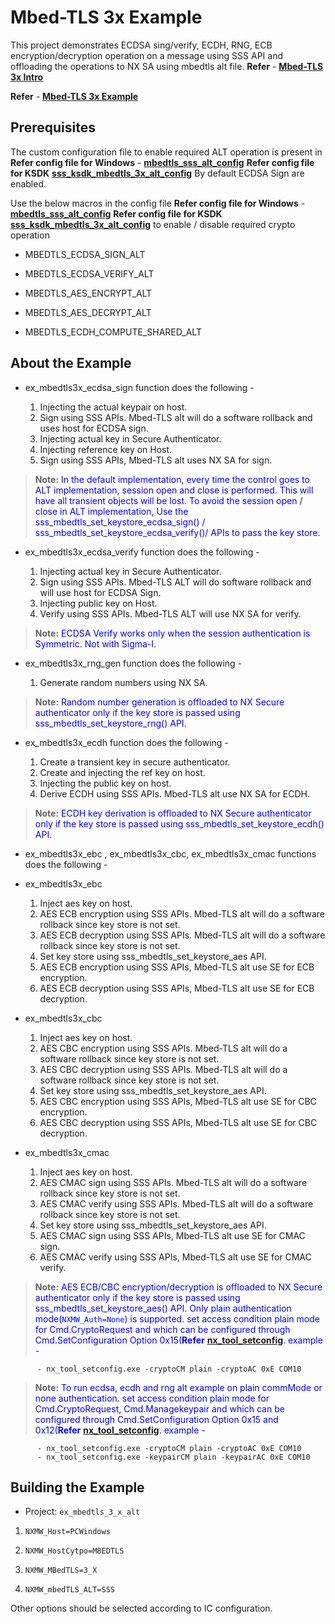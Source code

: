 # Mbed-TLS 3x Example

This project demonstrates ECDSA sing/verify, ECDH, RNG, ECB
encryption/decryption operation on a message using SSS API and
offloading the operations to NX SA using mbedtls alt file.
**Refer** - [**Mbed-TLS 3x Intro**](../../../plugin/mbedtls3x/readme.rst)

**Refer** - [**Mbed-TLS 3x Example**](/ex_mbedtls_3_x_alt.c)

## Prerequisites

The custom configuration file to enable required ALT operation is
present in **Refer config file for Windows** - [**mbedtls_sss_alt_config**](../../../plugin/mbedtls3x/mbedtls_sss_alt_config.h) **Refer config file for KSDK** [**sss_ksdk_mbedtls_3x_alt_config**](../../../lib/sss/port/ksdk/sss_ksdk_mbedtls_3x_alt_config.h) By
default ECDSA Sign are enabled.

Use the below macros in the config file
**Refer config file for Windows** - [**mbedtls_sss_alt_config**](../../../plugin/mbedtls3x/mbedtls_sss_alt_config.h) **Refer config file for KSDK** [**sss_ksdk_mbedtls_3x_alt_config**](../../../lib/sss/port/ksdk/sss_ksdk_mbedtls_3x_alt_config.h) to enable / disable
required crypto operation

- MBEDTLS_ECDSA_SIGN_ALT

- MBEDTLS_ECDSA_VERIFY_ALT

- MBEDTLS_AES_ENCRYPT_ALT

- MBEDTLS_AES_DECRYPT_ALT

- MBEDTLS_ECDH_COMPUTE_SHARED_ALT

## About the Example

- ex_mbedtls3x_ecdsa_sign function does the following -

    1. Injecting the actual keypair on host.
    2. Sign using SSS APIs. Mbed-TLS alt will do a software rollback and uses host for ECDSA sign.
    3. Injecting actual key in Secure Authenticator.
    4. Injecting reference key on Host.
    5. Sign using SSS APIs, Mbed-TLS alt uses NX SA for sign.

>**Note:** <span style="color:blue;">
    In the default implementation, every time the control goes to ALT implementation,
    session open and close is performed. This will have all transient objects will be lost.
    To avoid the session open / close in ALT implementation,
    Use the sss_mbedtls_set_keystore_ecdsa_sign() / sss_mbedtls_set_keystore_ecdsa_verify()/
    APIs to pass the key store.
</span>

- ex_mbedtls3x_ecdsa_verify function does the following -

    1. Injecting actual key in Secure Authenticator.
    2. Sign using SSS APIs. Mbed-TLS ALT will do software rollback and will use host for ECDSA Sign.
    3. Injecting public key on Host.
    4. Verify using SSS APIs. Mbed-TLS ALT will use NX SA for verify.

>**Note:** <span style="color:blue;">
    ECDSA Verify works only when the session authentication is Symmetric. Not with Sigma-I.
</span>

- ex_mbedtls3x_rng_gen function does the following -

    1. Generate random numbers using NX SA.

>**Note:** <span style="color:blue;">
    Random number generation is offloaded to NX Secure authenticator only if the key store
    is passed using sss_mbedtls_set_keystore_rng() API.
</span>

- ex_mbedtls3x_ecdh function does the following -

    1. Create a transient key in secure authenticator.
    2. Create and injecting the ref key on host.
    3. Injecting the public key on host.
    4. Derive ECDH using SSS APIs. Mbed-TLS alt use NX SA for ECDH.

>**Note:** <span style="color:blue;">
    ECDH key derivation is offloaded to NX Secure authenticator only if the key store
    is passed using sss_mbedtls_set_keystore_ecdh() API.
</span>

- ex_mbedtls3x_ebc , ex_mbedtls3x_cbc, ex_mbedtls3x_cmac functions does
the following -

- ex_mbedtls3x_ebc
  1.  Inject aes key on host.
  2.  AES ECB encryption using SSS APIs. Mbed-TLS alt will do a software
      rollback since key store is not set.
  3.  AES ECB decryption using SSS APIs. Mbed-TLS alt will do a software
      rollback since key store is not set.
  4.  Set key store using sss_mbedtls_set_keystore_aes API.
  5.  AES ECB encryption using SSS APIs, Mbed-TLS alt use SE for ECB
      encryption.
  6.  AES ECB decryption using SSS APIs, Mbed-TLS alt use SE for ECB
      decryption.
- ex_mbedtls3x_cbc
  1.  Inject aes key on host.
  2.  AES CBC encryption using SSS APIs. Mbed-TLS alt will do a software
      rollback since key store is not set.
  3.  AES CBC decryption using SSS APIs. Mbed-TLS alt will do a software
      rollback since key store is not set.
  4.  Set key store using sss_mbedtls_set_keystore_aes API.
  5.  AES CBC encryption using SSS APIs, Mbed-TLS alt use SE for CBC
      encryption.
  6.  AES CBC decryption using SSS APIs, Mbed-TLS alt use SE for CBC
      decryption.
- ex_mbedtls3x_cmac
  1.  Inject aes key on host.
  2.  AES CMAC sign using SSS APIs. Mbed-TLS alt will do a software
      rollback since key store is not set.
  3.  AES CMAC verify using SSS APIs. Mbed-TLS alt will do a software
      rollback since key store is not set.
  4.  Set key store using sss_mbedtls_set_keystore_aes API.
  5.  AES CMAC sign using SSS APIs, Mbed-TLS alt use SE for CMAC sign.
  6.  AES CMAC verify using SSS APIs, Mbed-TLS alt use SE for CMAC
      verify.

>**Note:** <span style="color:blue;">
    AES ECB/CBC encryption/decryption is offloaded to NX Secure authenticator only if the key store
    is passed using sss_mbedtls_set_keystore_aes() API.
    Only plain authentication mode(``NXMW_Auth=None``) is supported.
    set access condition plain mode for Cmd.CryptoRequest and which can be configured
    through Cmd.SetConfiguration Option 0x15(**Refer** [**nx_tool_setconfig**](../nx_tool_setconfig/readme.md).
    example - 

          - nx_tool_setconfig.exe -cryptoCM plain -cryptoAC 0xE COM10
</span>

>**Note:** <span style="color:blue;">
    To run ecdsa, ecdh and rng alt example on plain commMode or none authentication.
    set access condition plain mode for Cmd.CryptoRequest, Cmd.Managekeypair and which can be configured
    through Cmd.SetConfiguration Option 0x15 and 0x12(**Refer** [**nx_tool_setconfig**](../nx_tool_setconfig/readme.md).
    example -

          - nx_tool_setconfig.exe -cryptoCM plain -cryptoAC 0xE COM10
          - nx_tool_setconfig.exe -keypairCM plain -keypairAC 0xE COM10
</span>

## Building the Example

- Project: `ex_mbedtls_3_x_alt`

1.  `NXMW_Host=PCWindows`

2.  `NXMW_HostCytpo=MBEDTLS`

3.  `NXMW_MBedTLS=3_X`

4.  `NXMW_mbedTLS_ALT=SSS`

Other options should be selected according to IC configuration.